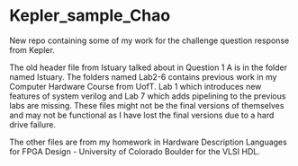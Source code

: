 # Kepler_sample_Chao
New repo containing some of my work for the challenge question response from Kepler.


The old header file from Istuary talked about in Question 1 A is in the folder named Istuary. The folders named Lab2-6 contains previous work in my Computer Hardware Course from UofT. Lab 1 which introduces new features of system verilog and Lab 7 which adds pipelining to the previous labs are missing. These files might not be the final versions of themselves and may not be functional as I have lost the final versions due to a hard drive failure.

The other files are from my homework in Hardware Description Languages for FPGA Design - University of Colorado Boulder for the VLSI HDL.
